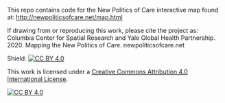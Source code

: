 This repo contains code for the New Politics of Care interactive map found at: http://newpoliticsofcare.net/map.html

If drawing from or reproducing this work, please cite the project as: 
Columbia Center for Spatial Research and Yale Global Health Partnership. 2020. Mapping the New Politics of Care. newpoliticsofcare.net

Shield: [![CC BY 4.0][cc-by-shield]][cc-by]

This work is licensed under a
[Creative Commons Attribution 4.0 International License][cc-by].

[![CC BY 4.0][cc-by-image]][cc-by]

[cc-by]: http://creativecommons.org/licenses/by/4.0/
[cc-by-image]: https://i.creativecommons.org/l/by/4.0/88x31.png
[cc-by-shield]: https://img.shields.io/badge/License-CC%20BY%204.0-lightgrey.svg
